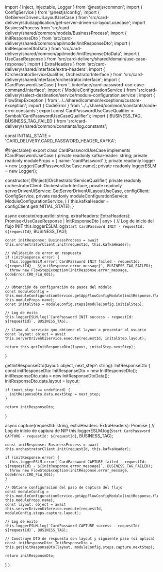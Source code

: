 import { Inject, Injectable, Logger } from '@nestjs/common';
import { ConfigService } from '@nestjs/config';
import { GetServerDrivenUiLayoutUseCase } from 'src/card-delivery/sdui/application/get-server-driven-ui-layout.usecase';
import BusinessProcess from 'src/card-delivery/shared/common/models/BusinessProcess';
import { InitResponseDto } from 'src/card-delivery/shared/common/api/model/initResponseDto';
import { InitResponseDtoData } from 'src/card-delivery/shared/common/api/model/initResponseDtoData';
import { UseCaseResponse } from 'src/card-delivery/shared/domain/use-case-response';
import { ExtraHeaders } from 'src/card-delivery/shared/interface/extra-headers';
import { IOrchestratorServiceQualifier, OrchestratorInterface } from 'src/card-delivery/shared/interface/orchestrator.interface';
import { ICardPasswordUseCase } from '../interface/card-password-use-case-command.interface';
import { ModuleConfigurationService } from 'src/card-delivery/select-destination/service/module-configuration.service';
import { FlowStepException } from '../../shared/common/exceptions/custom-exception';
import { CodeError } from '../../shared/common/constants/code-error.constants';
export const CardPasswordUseCaseQualifier = Symbol('CardPasswordUseCaseQualifier');
import { BUSINESS_TAG, BUSINESS_TAG_FAILED } from 'src/card-delivery/shared/common/constants/log.constants';

const INITIAL_STATE = 'CARD_DELIVERY.CARD_PASSWORD_HEADER_KAFKA';

@Injectable()
export class CardPasswordUseCase implements ICardPasswordUseCase {
  private readonly kafkaHeader: string;
  private readonly moduleProps = { name: 'cardPassword' };
  private readonly logger = new Logger(CardPasswordUseCase.name);
  private readonly loggerESLM = new Logger();

  constructor(
    @Inject(IOrchestratorServiceQualifier) private readonly orchestratorClient: OrchestratorInterface,
    private readonly serverDrivenUiService: GetServerDrivenUiLayoutUseCase,
    configClient: ConfigService,
    private readonly moduleConfigurationService: ModuleConfigurationService,
  ) {
    this.kafkaHeader = configClient.get(INITIAL_STATE);
  }

  async execute(requestId: string, extraHeaders: ExtraHeaders): Promise<UseCaseResponse | InitResponseDto | any> {
    // Log de inicio del flujo INIT
    this.loggerESLM.log(`Start CardPassword INIT - requestId: ${requestId}`, BUSINESS_TAG);

    const initResponse: BusinessProcess = await this.orchestratorClient.init(requestId, this.kafkaHeader);

    // Validación de error en respuesta
    if (initResponse.error) {
      this.loggerESLM.error(`CardPassword INIT failed - requestId: ${requestId} - ${initResponse.error_message}`, BUSINESS_TAG_FAILED);
      throw new FlowStepException(initResponse.error_message, CodeError.CRD_FLW_001);
    }

    // Obtención de configuración de pasos del módulo
    const moduleConfig = this.moduleConfigurationService.getAppFlowConfigModule(initResponse.flow, this.moduleProps.name);
    const initalStep = moduleConfig.steps[moduleConfig.initialStep];

    // Log de éxito
    this.loggerESLM.log(`CardPassword INIT success - requestId: ${requestId}`, BUSINESS_TAG);

    // Llama al servicio que obtiene el layout a presentar al usuario
    const layout: object = await this.serverDrivenUiService.execute(requestId, initalStep.layout);

    return this.getInitResponseDto(layout, initalStep.nextStep);
  }

  getInitResponseDto(layout: object, next_step?: string): InitResponseDto {
    const initResponseDto: InitResponseDto = new InitResponseDto();
    initResponseDto.data = new InitResponseDtoData();
    initResponseDto.data.layout = layout;

    if (next_step !== undefined) {
      initResponseDto.data.nextStep = next_step;
    }

    return initResponseDto;
  }

  async capture(requestId: string, extraHeaders: ExtraHeaders): Promise<InitResponseDto> {
    // Log de inicio de captura de NIP
    this.loggerESLM.log(`Start CardPassword CAPTURE - requestId: ${requestId}`, BUSINESS_TAG);

    const initResponse: BusinessProcess = await this.orchestratorClient.init(requestId, this.kafkaHeader);

    if (initResponse.error) {
      this.loggerESLM.error(`CardPassword CAPTURE failed - requestId: ${requestId} - ${initResponse.error_message}`, BUSINESS_TAG_FAILED);
      throw new FlowStepException(initResponse.error_message, CodeError.CRD_FLW_001);
    }

    // Obtiene configuración del paso de captura del flujo
    const moduleConfig = this.moduleConfigurationService.getAppFlowConfigModule(initResponse.flow, this.moduleProps.name);
    const layout: object = await this.serverDrivenUiService.execute(requestId, moduleConfig.steps.capture.layout);

    // Log de éxito
    this.loggerESLM.log(`CardPassword CAPTURE success - requestId: ${requestId}`, BUSINESS_TAG);

    // Construye DTO de respuesta con layout y siguiente paso (si aplica)
    const initResponseDto: InitResponseDto = this.getInitResponseDto(layout, moduleConfig.steps.capture.nextStep);

    return initResponseDto;
  }
}
